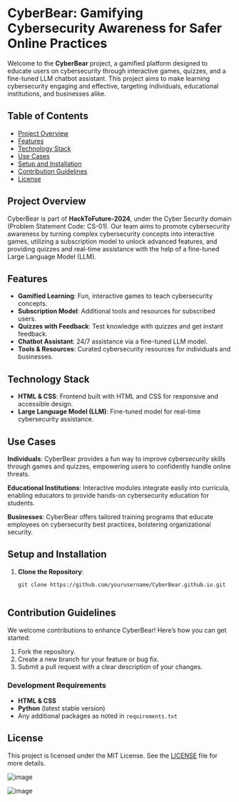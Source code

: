 <h1>CyberBear: Gamifying Cybersecurity Awareness for Safer Online Practices</h1>

<p>Welcome to the <strong>CyberBear</strong> project, a gamified platform designed to educate users on cybersecurity through interactive games, quizzes, and a fine-tuned LLM chatbot assistant. This project aims to make learning cybersecurity engaging and effective, targeting individuals, educational institutions, and businesses alike.</p>

<h2>Table of Contents</h2>
<ul>
  <li><a href="#project-overview">Project Overview</a></li>
  <li><a href="#features">Features</a></li>
  <li><a href="#technology-stack">Technology Stack</a></li>
  <li><a href="#use-cases">Use Cases</a></li>
  <li><a href="#setup-and-installation">Setup and Installation</a></li>
  <li><a href="#contribution-guidelines">Contribution Guidelines</a></li>
  <li><a href="#license">License</a></li>
</ul>

<h2 id="project-overview">Project Overview</h2>
<p>CyberBear is part of <strong>HackToFuture-2024</strong>, under the Cyber Security domain (Problem Statement Code: CS-01). Our team aims to promote cybersecurity awareness by turning complex cybersecurity concepts into interactive games, utilizing a subscription model to unlock advanced features, and providing quizzes and real-time assistance with the help of a fine-tuned Large Language Model (LLM).</p>

<h2 id="features">Features</h2>
<ul>
  <li><strong>Gamified Learning</strong>: Fun, interactive games to teach cybersecurity concepts.</li>
  <li><strong>Subscription Model</strong>: Additional tools and resources for subscribed users.</li>
  <li><strong>Quizzes with Feedback</strong>: Test knowledge with quizzes and get instant feedback.</li>
  <li><strong>Chatbot Assistant</strong>: 24/7 assistance via a fine-tuned LLM model.</li>
  <li><strong>Tools & Resources</strong>: Curated cybersecurity resources for individuals and businesses.</li>
</ul>

<h2 id="technology-stack">Technology Stack</h2>
<ul>
  <li><strong>HTML & CSS</strong>: Frontend built with HTML and CSS for responsive and accessible design.</li>
  <li><strong>Large Language Model (LLM)</strong>: Fine-tuned model for real-time cybersecurity assistance.</li>
</ul>

<h2 id="use-cases">Use Cases</h2>
<p><strong>Individuals</strong>: CyberBear provides a fun way to improve cybersecurity skills through games and quizzes, empowering users to confidently handle online threats.</p>
<p><strong>Educational Institutions</strong>: Interactive modules integrate easily into curricula, enabling educators to provide hands-on cybersecurity education for students.</p>
<p><strong>Businesses</strong>: CyberBear offers tailored training programs that educate employees on cybersecurity best practices, bolstering organizational security.</p>

<h2 id="setup-and-installation">Setup and Installation</h2>
<ol>
  <li><strong>Clone the Repository</strong>:
    <pre><code>git clone https://github.com/yourusername/CyberBear.github.io.git
    </code></pre>
  </li>
</ol>

<h2 id="contribution-guidelines">Contribution Guidelines</h2>
<p>We welcome contributions to enhance CyberBear! Here’s how you can get started:</p>
<ol>
  <li>Fork the repository.</li>
  <li>Create a new branch for your feature or bug fix.</li>
  <li>Submit a pull request with a clear description of your changes.</li>
</ol>

<h3>Development Requirements</h3>
<ul>
  <li><strong>HTML & CSS</strong></li>
  <li><strong>Python</strong> (latest stable version)</li>
  <li>Any additional packages as noted in <code>requirements.txt</code></li>
</ul>


<h2 id="license">License</h2>
<p>This project is licensed under the MIT License. See the <a href="LICENSE">LICENSE</a> file for more details.</p>


![image](https://github.com/Vinay-Khanagavi/CyberFit.github.io/assets/116386393/20f86349-0d7c-4db1-a9bb-7c34d7b3f206)


![image](https://github.com/Vinay-Khanagavi/CyberFit.github.io/assets/116386393/9584ded5-4ea0-488d-9647-cb9528cc64ff)


